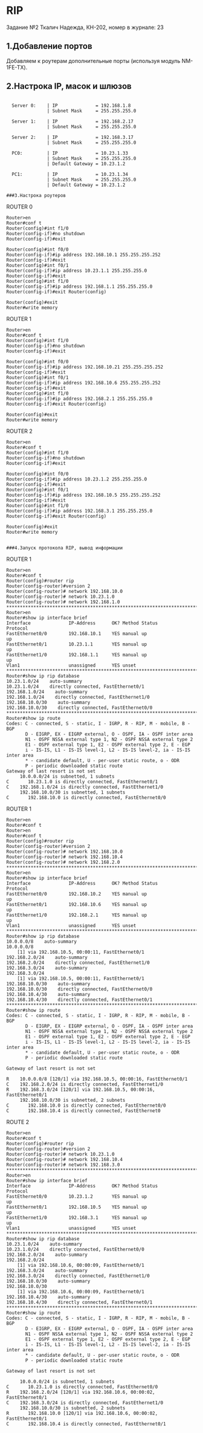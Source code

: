# RIP
Задание №2
Ткалич Надежда, КН-202, номер в журнале: 23

1.Добавление портов
--------------------------------------------------------------------------------------------------------

Добавляем к роутерам дополнительные порты (используя модуль NM-1FE-TX). 

2.Настрока IP, масок и шлюзов
---------------------------------------------------------------------------------------------------------
~~~~~~~~~~~~~~~~~~~~~~~~~~~~~~~~~~~~~~~~~~~~~~~~~~~~~~~~~~~~~~~~~~~~~~~~~~~~~~~~~~~~~~~~~~~~~~~~~~~~~~~~~

  Server 0:    | IP              = 192.168.1.8
               | Subnet Mask     = 255.255.255.0

  Server 1:    | IP              = 192.168.2.17
               | Subnet Mask     = 255.255.255.0

  Server 2:    | IP              = 192.168.3.17
               | Subnet Mask     = 255.255.255.0

  PC0:         | IP              = 10.23.1.33
               | Subnet Mask     = 255.255.255.0
               | Default Gateway = 10.23.1.2
 
  PC1:         | IP              = 10.23.1.34
               | Subnet Mask     = 255.255.255.0
               | Default Gateway = 10.23.1.2
          
###3.Настрока роутеров
~~~~~~~~~~~~~~~~~~~~~~~~~~~~~~~~~~~~~~~~~~~~~~~~~~~~~~~~~~~~~~~~~~~~~~~~~~~~~~~~~~~~~~~~~~~~~~~~~~~~~~~~~
ROUTER 0
~~~~~~~~~~~~~~~~~~~~~~~~~~~~~~~~~~~~~~~~~~~~~~~~~~~~~~~~~~~~~~~~~~~~~~~~~~~~~~~~~~~~~~~~~~~~~~~~~~~~~~~~~
Router>en                                                  
Router#conf t 
Router(config)#int f1/0 
Router(config-if)#no shutdown
Router(config-if)#exit

Router(config)#int f0/0
Router(config-if)#ip address 192.168.10.1 255.255.255.252 
Router(config-if)#exit 
Router(config)#int f0/1 
Router(config-if)#ip address 10.23.1.1 255.255.255.0
Router(config-if)#exit
Router(config)#int f1/0 
Router(config-if)#ip address 192.168.1.1 255.255.255.0 
Router(config-if)#exit Router(config)

Router(config)#exit
Router#write memory
~~~~~~~~~~~~~~~~~~~~~~~~~~~~~~~~~~~~~~~~~~~~~~~~~~~~~~~~~~~~~~~~~~~~~~~~~~~~~~~~~~~~~~~~~~~~~~~~~~~~~~~~~
ROUTER 1
~~~~~~~~~~~~~~~~~~~~~~~~~~~~~~~~~~~~~~~~~~~~~~~~~~~~~~~~~~~~~~~~~~~~~~~~~~~~~~~~~~~~~~~~~~~~~~~~~~~~~~~~~
Router>en                                                  
Router#conf t 
Router(config)#int f1/0 
Router(config-if)#no shutdown
Router(config-if)#exit

Router(config)#int f0/0
Router(config-if)#ip address 192.168.10.21 255.255.255.252 
Router(config-if)#exit 
Router(config)#int f0/1 
Router(config-if)#ip address 192.168.10.6 255.255.255.252
Router(config-if)#exit
Router(config)#int f1/0 
Router(config-if)#ip address 192.168.2.1 255.255.255.0 
Router(config-if)#exit Router(config)

Router(config)#exit
Router#write memory
~~~~~~~~~~~~~~~~~~~~~~~~~~~~~~~~~~~~~~~~~~~~~~~~~~~~~~~~~~~~~~~~~~~~~~~~~~~~~~~~~~~~~~~~~~~~~~~~~~~~~~~~~
ROUTER 2
~~~~~~~~~~~~~~~~~~~~~~~~~~~~~~~~~~~~~~~~~~~~~~~~~~~~~~~~~~~~~~~~~~~~~~~~~~~~~~~~~~~~~~~~~~~~~~~~~~~~~~~~~
Router>en                                                  
Router#conf t 
Router(config)#int f1/0 
Router(config-if)#no shutdown
Router(config-if)#exit

Router(config)#int f0/0
Router(config-if)#ip address 10.23.1.2 255.255.255.0 
Router(config-if)#exit 
Router(config)#int f0/1 
Router(config-if)#ip address 192.168.10.5 255.255.255.252
Router(config-if)#exit
Router(config)#int f1/0 
Router(config-if)#ip address 192.168.3.1 255.255.255.0 
Router(config-if)#exit Router(config)

Router(config)#exit
Router#write memory


###4.Запуск протокола RIP, вывод информации
~~~~~~~~~~~~~~~~~~~~~~~~~~~~~~~~~~~~~~~~~~~~~~~~~~~~~~~~~~~~~~~~~~~~~~~~~~~~~~~~~~~~~~~~~~~~~~~~~~~~~~~~~
ROUTER 1
~~~~~~~~~~~~~~~~~~~~~~~~~~~~~~~~~~~~~~~~~~~~~~~~~~~~~~~~~~~~~~~~~~~~~~~~~~~~~~~~~~~~~~~~~~~~~~~~~~~~~~~~~
Router>en
Router#conf t
Router(config)#router rip
Router(config-router)#version 2
Router(config-router)# network 192.168.10.0
Router(config-router)# network 10.23.1.0
Router(config-router)# network 192.168.1.0
************************************************************************************************************
Router>en
Router#show ip interface brief 
Interface              IP-Address      OK? Method Status                Protocol 
FastEthernet0/0        192.168.10.1    YES manual up                    up 
FastEthernet0/1        10.23.1.1       YES manual up                    up 
FastEthernet1/0        192.168.1.1     YES manual up                    up 
Vlan1                  unassigned      YES unset 
************************************************************************************************************
Router#show ip rip database
10.23.1.0/24    auto-summary
10.23.1.0/24    directly connected, FastEthernet0/1
192.168.1.0/24    auto-summary
192.168.1.0/24    directly connected, FastEthernet1/0
192.168.10.0/30    auto-summary
192.168.10.0/30    directly connected, FastEthernet0/0
*************************************************************************************************************
Router#show ip route
Codes: C - connected, S - static, I - IGRP, R - RIP, M - mobile, B - BGP
       D - EIGRP, EX - EIGRP external, O - OSPF, IA - OSPF inter area
       N1 - OSPF NSSA external type 1, N2 - OSPF NSSA external type 2
       E1 - OSPF external type 1, E2 - OSPF external type 2, E - EGP
       i - IS-IS, L1 - IS-IS level-1, L2 - IS-IS level-2, ia - IS-IS inter area
       * - candidate default, U - per-user static route, o - ODR
       P - periodic downloaded static route
Gateway of last resort is not set
     10.0.0.0/24 is subnetted, 1 subnets
C       10.23.1.0 is directly connected, FastEthernet0/1
C    192.168.1.0/24 is directly connected, FastEthernet1/0
     192.168.10.0/30 is subnetted, 1 subnets
C       192.168.10.0 is directly connected, FastEthernet0/0

~~~~~~~~~~~~~~~~~~~~~~~~~~~~~~~~~~~~~~~~~~~~~~~~~~~~~~~~~~~~~~~~~~~~~~~~~~~~~~~~~~~~~~~~~~~~~~~~~~~~~~~~~
ROUTER 1
~~~~~~~~~~~~~~~~~~~~~~~~~~~~~~~~~~~~~~~~~~~~~~~~~~~~~~~~~~~~~~~~~~~~~~~~~~~~~~~~~~~~~~~~~~~~~~~~~~~~~~~~~
Router>en
Router#conf t
Router>en
Router#conf t
Router(config)#router rip
Router(config-router)#version 2
Router(config-router)# network 192.168.10.0
Router(config-router)# network 192.168.10.4
Router(config-router)# network 192.168.2.0
****************************************************************************************************
Router>en
Router#show ip interface brief 
Interface              IP-Address      OK? Method Status                Protocol 
FastEthernet0/0        192.168.10.2    YES manual up                    up 
FastEthernet0/1        192.168.10.6    YES manual up                    up 
FastEthernet1/0        192.168.2.1     YES manual up                    up 
Vlan1                  unassigned      YES unset 
****************************************************************************************************
Router#show ip rip database
10.0.0.0/8    auto-summary
10.0.0.0/8
    [1] via 192.168.10.5, 00:00:11, FastEthernet0/1
192.168.2.0/24    auto-summary
192.168.2.0/24    directly connected, FastEthernet1/0
192.168.3.0/24    auto-summary
192.168.3.0/24
    [1] via 192.168.10.5, 00:00:11, FastEthernet0/1
192.168.10.0/30    auto-summary
192.168.10.0/30    directly connected, FastEthernet0/0
192.168.10.4/30    auto-summary
192.168.10.4/30    directly connected, FastEthernet0/1
*****************************************************************************************************
Router#show ip route
Codes: C - connected, S - static, I - IGRP, R - RIP, M - mobile, B - BGP
       D - EIGRP, EX - EIGRP external, O - OSPF, IA - OSPF inter area
       N1 - OSPF NSSA external type 1, N2 - OSPF NSSA external type 2
       E1 - OSPF external type 1, E2 - OSPF external type 2, E - EGP
       i - IS-IS, L1 - IS-IS level-1, L2 - IS-IS level-2, ia - IS-IS inter area
       * - candidate default, U - per-user static route, o - ODR
       P - periodic downloaded static route

Gateway of last resort is not set

R    10.0.0.0/8 [120/1] via 192.168.10.5, 00:00:16, FastEthernet0/1
C    192.168.2.0/24 is directly connected, FastEthernet1/0
R    192.168.3.0/24 [120/1] via 192.168.10.5, 00:00:16, FastEthernet0/1
     192.168.10.0/30 is subnetted, 2 subnets
C       192.168.10.0 is directly connected, FastEthernet0/0
C       192.168.10.4 is directly connected, FastEthernet0
~~~~~~~~~~~~~~~~~~~~~~~~~~~~~~~~~~~~~~~~~~~~~~~~~~~~~~~~~~~~~~~~~~~~~~~~~~~~~~~~~~~~~~~~~~~~~~~~~~~~~~~~~
ROUTE 2
~~~~~~~~~~~~~~~~~~~~~~~~~~~~~~~~~~~~~~~~~~~~~~~~~~~~~~~~~~~~~~~~~~~~~~~~~~~~~~~~~~~~~~~~~~~~~~~~~~~~~~~~~
Router>en
Router#conf t
Router(config)#router rip
Router(config-router)#version 2
Router(config-router)# network 10.23.1.0
Router(config-router)# network 192.168.10.4
Router(config-router)# network 192.168.3.0
***************************************************************************************************************
Router>en
Router#show ip interface brief 
Interface              IP-Address      OK? Method Status                Protocol 
FastEthernet0/0        10.23.1.2       YES manual up                    up 
FastEthernet0/1        192.168.10.5    YES manual up                    up 
FastEthernet1/0        192.168.3.1     YES manual up                    up 
Vlan1                  unassigned      YES unset 
***************************************************************************************************************
Router#show ip rip database
10.23.1.0/24    auto-summary
10.23.1.0/24    directly connected, FastEthernet0/0
192.168.2.0/24    auto-summary
192.168.2.0/24
    [1] via 192.168.10.6, 00:00:09, FastEthernet0/1
192.168.3.0/24    auto-summary
192.168.3.0/24    directly connected, FastEthernet1/0
192.168.10.0/30    auto-summary
192.168.10.0/30
    [1] via 192.168.10.6, 00:00:09, FastEthernet0/1
192.168.10.4/30    auto-summary
192.168.10.4/30    directly connected, FastEthernet0/1
*****************************************************************************************************************
Router#show ip route
Codes: C - connected, S - static, I - IGRP, R - RIP, M - mobile, B - BGP
       D - EIGRP, EX - EIGRP external, O - OSPF, IA - OSPF inter area
       N1 - OSPF NSSA external type 1, N2 - OSPF NSSA external type 2
       E1 - OSPF external type 1, E2 - OSPF external type 2, E - EGP
       i - IS-IS, L1 - IS-IS level-1, L2 - IS-IS level-2, ia - IS-IS inter area
       * - candidate default, U - per-user static route, o - ODR
       P - periodic downloaded static route

Gateway of last resort is not set

     10.0.0.0/24 is subnetted, 1 subnets
C       10.23.1.0 is directly connected, FastEthernet0/0
R    192.168.2.0/24 [120/1] via 192.168.10.6, 00:00:02, FastEthernet0/1
C    192.168.3.0/24 is directly connected, FastEthernet1/0
     192.168.10.0/30 is subnetted, 2 subnets
R       192.168.10.0 [120/1] via 192.168.10.6, 00:00:02, FastEthernet0/1
C       192.168.10.4 is directly connected, FastEthernet0/1



